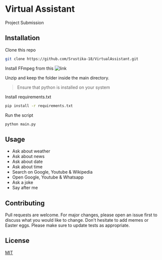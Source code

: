 # Virtual Assistant

Project Submission

## Installation

Clone this repo

```bash
git clone https://github.com/Srustika-18/VirtualAssistant.git
```

Install FFmpeg from this ![link](<[https://github.com/Srustika-18/VirtualAssistant.git](https://github.com/BtbN/FFmpeg-Builds/releases/download/latest/ffmpeg-master-latest-win64-gpl.zip)>)

Unzip and keep the folder inside the main directory.

> Ensure that python is installed on your system

Install requirements.txt

```bash
pip install -r requirements.txt
```

Run the script

```bash
python main.py
```

## Usage

-   Ask about weather
-   Ask about news
-   Ask about date
-   Ask about time
-   Search on Google, Youtube & Wikipedia
-   Open Google, Youtube & Whatsapp
-   Ask a joke
-   Say after me

## Contributing

Pull requests are welcome. For major changes, please open an issue first to discuss what you would like to change.
Don't hesitate to add memes or Easter eggs.
Please make sure to update tests as appropriate.

## License

[MIT](https://choosealicense.com/licenses/mit/)
